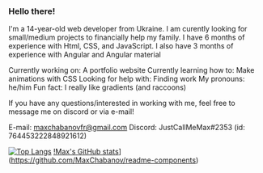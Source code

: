 ### Hello there!

I'm a 14-year-old web developer from Ukraine. I am curently looking for small/medium projects to financially help my family. I have 6 months of experience with Html, CSS, and JavaScript. I also have 3 months of experience with Angular and Angular material

Currently working on: A portfolio website
Currently learning how to: Make animations with CSS
Looking for help with: Finding work
My pronouns: he/him
Fun fact: I really like gradients (and raccoons)

If you have any questions/interested in working with me, feel free to message me on discord or via e-mail!

E-mail: maxchabanovfr@gmail.com
Discord: JustCallMeMax#2353 (id: 764453222848921612)

[![Top Langs](https://github-readme-stats.vercel.app/api/top-langs/?username=MaxChabanov)](https://github.com/MaxChabanov/readme-components)
[!Max's GitHub stats](https://github-readme-stats.vercel.app/api?username=MaxChabanov)](https://github.com/MaxChabanov/readme-components)
